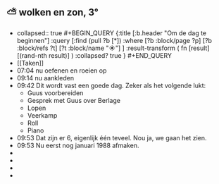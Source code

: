 ## ⛅ wolken en zon, 3°
- collapsed:: true
  #+BEGIN_QUERY 
  {:title [:b.header "Om de dag te beginnen"]
   :query [:find (pull ?b [*])
     :where 
       [?b :block/page ?p]
       [?b :block/refs ?t]
       [?t :block/name "☀️"]
   ]
   :result-transform ( fn [result] [(rand-nth result)] )
   :collapsed? true
  }
  #+END_QUERY
- [[Taken]]
- 07:04 nu oefenen en roeien op
- 09:14 nu aankleden
- 09:42 Dit wordt vast een goede dag. Zeker als het volgende lukt:
	- Guus voorbereiden
	- Gesprek met Guus over Berlage
	- Lopen
	- Veerkamp
	- Roll
	- Piano
- 09:53 Dat zijn er 6, eigenlijk één teveel. Nou ja, we gaan het zien.
- 09:53 Nu eerst nog januari 1988 afmaken.
-
-
-
-